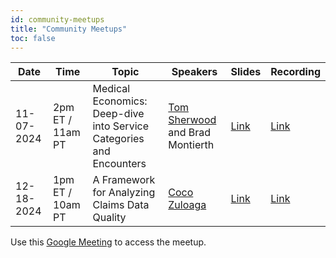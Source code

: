 ```yaml
---
id: community-meetups
title: "Community Meetups"
toc: false
---
```


| Date       | Time          | Topic                                                          | Speakers                                                                 | Slides | Recording |
|------------|---------------|----------------------------------------------------------------|--------------------------------------------------------------------------|--------|-----------|
| 11-07-2024 | 2pm ET / 11am PT | Medical Economics: Deep-dive into Service Categories and Encounters | [Tom Sherwood](https://www.linkedin.com/in/sherwoodtom/) and Brad Montierth | [Link](https://docs.google.com/presentation/d/1v5H0B44QKYbBA9vCKKLxCtU6AQuRzqHSP9mTbi31wEQ/edit?usp=sharing)       | [Link](https://youtu.be/Yza5z9lVfCs?si=VNBbMziqp_dLVRis)          |
| 12-18-2024 | 1pm ET / 10am PT | A Framework for Analyzing Claims Data Quality                   | [Coco Zuloaga](https://www.linkedin.com/in/jorge-zuloaga/)               |  [Link](https://docs.google.com/presentation/d/1ajbDLhk58GzdxLl_fDvdI3gSXyc650U1m4WHecJr4G0/edit?usp=sharing)      | [Link](https://www.youtube.com/watch?v=95XMj2wRFtc)          |

Use this [Google Meeting](https://meet.google.com/rju-cwfh-dyp) to access the meetup.
